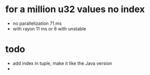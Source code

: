 # for a million u32 values no index
* no parallelization 71 ms
* with rayon 11 ms or 8 with unstable

# todo
* add index in tuple, make it like the Java version
* 